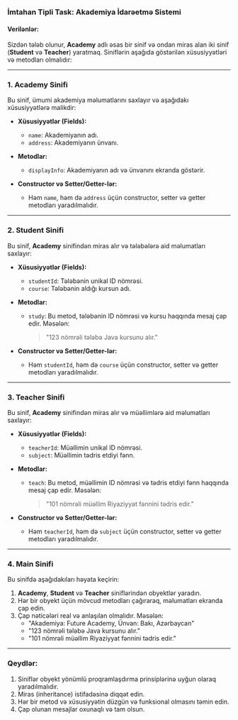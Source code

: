 ### İmtahan Tipli Task: Akademiya İdarəetmə Sistemi

#### Verilənlər:
Sizdən tələb olunur, **Academy** adlı əsas bir sinif və ondan miras alan iki sinif (**Student** və **Teacher**) yaratmaq.
Siniflərin aşağıda göstərilən xüsusiyyətləri və metodları olmalıdır:

---

### 1. **Academy Sinifi**
Bu sinif, ümumi akademiya məlumatlarını saxlayır və aşağıdakı xüsusiyyətlərə malikdir:
- **Xüsusiyyətlər (Fields):**
    - `name`: Akademiyanın adı.
    - `address`: Akademiyanın ünvanı.

- **Metodlar:**
    - `displayInfo`: Akademiyanın adı və ünvanını ekranda göstərir.

- **Constructor və Setter/Getter-lər:**
    - Həm `name`, həm də `address` üçün constructor, setter və getter metodları yaradılmalıdır.

---

### 2. **Student Sinifi**
Bu sinif, **Academy** sinifindən miras alır və tələbələrə aid məlumatları saxlayır:
- **Xüsusiyyətlər (Fields):**
    - `studentId`: Tələbənin unikal ID nömrəsi.
    - `course`: Tələbənin aldığı kursun adı.

- **Metodlar:**
    - `study`: Bu metod, tələbənin ID nömrəsi və kursu haqqında mesaj çap edir. Məsələn:
      > "123 nömrəli tələbə Java kursunu alır."

- **Constructor və Setter/Getter-lər:**
    - Həm `studentId`, həm də `course` üçün constructor, setter və getter metodları yaradılmalıdır.

---

### 3. **Teacher Sinifi**
Bu sinif, **Academy** sinifindən miras alır və müəllimlərə aid məlumatları saxlayır:
- **Xüsusiyyətlər (Fields):**
    - `teacherId`: Müəllimin unikal ID nömrəsi.
    - `subject`: Müəllimin tədris etdiyi fənn.

- **Metodlar:**
    - `teach`: Bu metod, müəllimin ID nömrəsi və tədris etdiyi fənn haqqında mesaj çap edir. Məsələn:
      > "101 nömrəli müəllim Riyaziyyat fənnini tədris edir."

- **Constructor və Setter/Getter-lər:**
    - Həm `teacherId`, həm də `subject` üçün constructor, setter və getter metodları yaradılmalıdır.

---

### 4. **Main Sinifi**
Bu sinifdə aşağıdakıları həyata keçirin:
1. **Academy**, **Student** və **Teacher** siniflərindən obyektlər yaradın.
2. Hər bir obyekt üçün mövcud metodları çağıraraq, məlumatları ekranda çap edin.
3. Çap nəticələri real və anlaşılan olmalıdır. Məsələn:
    - "Akademiya: Future Academy, Ünvan: Bakı, Azərbaycan"
    - "123 nömrəli tələbə Java kursunu alır."
    - "101 nömrəli müəllim Riyaziyyat fənnini tədris edir."

---

### Qeydlər:
1. Siniflər obyekt yönümlü proqramlaşdırma prinsiplərinə uyğun olaraq yaradılmalıdır.
2. Miras (inheritance) istifadəsinə diqqət edin.
3. Hər bir metod və xüsusiyyətin düzgün və funksional olmasını təmin edin.
4. Çap olunan mesajlar oxunaqlı və tam olsun.

